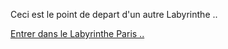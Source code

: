 Ceci est le point de depart d'un autre Labyrinthe ..


[Entrer dans le Labyrinthe Paris ..](https://github.com/ccousin26/Labyrinthe_TP2/blob/main/jeu-heros-paris/index.md)

